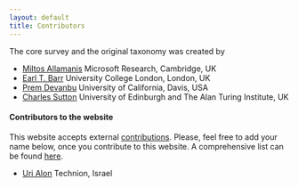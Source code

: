 ```yaml
---
layout: default
title: Contributors
---
```

The core survey and the original taxonomy was created by

* [Miltos Allamanis](https://miltos.allamanis.com) Microsoft Research, Cambridge, UK
* [Earl T. Barr](http://earlbarr.com) University College London, London, UK
* [Prem Devanbu](http://web.cs.ucdavis.edu/~devanbu/) University of California, Davis, USA
* [Charles Sutton](http://homepages.inf.ed.ac.uk/csutton/) University of Edinburgh and The Alan Turing Institute, UK

#### Contributors to the website
This website accepts external [contributions](/contributing.html).
Please, feel free to add your name below, once you contribute to this
website. A comprehensive list can be found [here](https://github.com/ml4code/ml4code.github.io/graphs/contributors).

* [Uri Alon](http://www.cs.technion.ac.il/~urialon/) Technion, Israel
